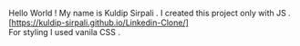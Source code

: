 Hello World ! My name is Kuldip Sirpali . I created this project only with JS .[https://kuldip-sirpali.github.io/Linkedin-Clone/]<br>
For styling I used vanila CSS . 
